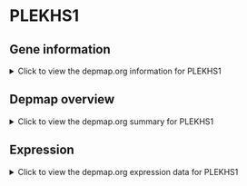 <h1>PLEKHS1</h1>

<h2>Gene information</h2>
<details>
  <summary>Click to view the depmap.org information for PLEKHS1</summary>
  <p><a href="https://depmap.org/portal/gene/PLEKHS1?tab=about" target="_BLANK">Open page in a new tab...</a></p>
  <iframe src="https://depmap.org/portal/gene/PLEKHS1?tab=about" style="border:none;width:100%;height:800px"></iframe>
</details>

<h2>Depmap overview</h2>
<details>
  <summary>Click to view the depmap.org summary for PLEKHS1</summary>
  <p><a href="https://depmap.org/portal/gene/PLEKHS1?tab=overview" target="_BLANK">Open page in a new tab...</a></p>
  <iframe src="https://depmap.org/portal/gene/PLEKHS1?tab=overview" style="border:none;width:100%;height:800px"></iframe>
</details>

<h2>Expression</h2>
<details>
  <summary>Click to view the depmap.org expression data for PLEKHS1</summary>
  <p><a href="https://depmap.org/portal/gene/PLEKHS1?tab=characterization" target="_BLANK">Open page in a new tab...</a></p>
  <iframe src="https://depmap.org/portal/gene/PLEKHS1?tab=characterization" style="border:none;width:100%;height:800px"></iframe>
</details>


<!--
<h2>Reactome Pathway diagram</h2>
<details>
  <summary>Click to view the Reactome pathway for PLEKHS1</summary>
  <p><a href="PURL" target="_BLANK">Open page in a new tab...</a></p>
  PNAME
</details>
-->


